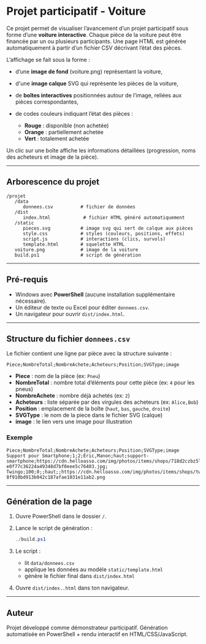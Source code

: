 # Projet participatif - Voiture

Ce projet permet de visualiser l’avancement d’un projet participatif sous forme d’une **voiture interactive**.
Chaque pièce de la voiture peut être financée par un ou plusieurs participants. Une page HTML est générée automatiquement à partir d’un fichier CSV décrivant l’état des pièces.

L’affichage se fait sous la forme :

* d’une **image de fond** (voiture.png) représentant la voiture,
* d'une **image calque** SVG qui représente les pièces de la voiture,
* de **boîtes interactives** positionnées autour de l’image, reliées aux pièces correspondantes,
* de codes couleurs indiquant l’état des pièces :

  * **Rouge** : disponible (non achetée)
  * **Orange** : partiellement achetée
  * **Vert** : totalement achetée

Un clic sur une boîte affiche les informations détaillées (progression, noms des acheteurs et image de la pièce).

---

## Arborescence du projet

```
/projet
   /data
      donnees.csv          # fichier de données
   /dist
      index.html            # fichier HTML généré automatiquement
   /static
      pieces.svg           # image svg qui sert de calque aux pièces
      style.css            # styles (couleurs, positions, effets)
      script.js            # interactions (clics, survols)
      template.html        # squelette HTML
   voiture.png             # image de la voiture
   build.ps1               # script de génération
```

---

## Pré-requis

* Windows avec **PowerShell** (aucune installation supplémentaire nécessaire).
* Un éditeur de texte ou Excel pour éditer `donnees.csv`.
* Un navigateur pour ouvrir `dist/index.html`.

---

## Structure du fichier `donnees.csv`

Le fichier contient une ligne par pièce avec la structure suivante :

```
Piece;NombreTotal;NombreAchete;Acheteurs;Position;SVGType;image
```

* **Piece** : nom de la pièce (ex: `Pneu`)
* **NombreTotal** : nombre total d’éléments pour cette pièce (ex: `4` pour les pneus)
* **NombreAchete** : nombre déjà achetés (ex: `2`)
* **Acheteurs** : liste séparée par des virgules des acheteurs (ex: `Alice,Bob`)
* **Position** : emplacement de la boîte (`haut`, `bas`, `gauche`, `droite`)
* **SVGType** : le nom de la piece dans le fichier SVG (calque)
* **image** : le lien vers une image pour illustration

### Exemple

```
Piece;NombreTotal;NombreAchete;Acheteurs;Position;SVGType;image
Support pour Smartphone;1;2;Éric,Manon;haut;support-smartphone;https://cdn.helloasso.com/img/photos/items/shops/718d2czbz5l._ac_ul375_sr375%20375_-e0f77c36224a49348d7bf0eee5c76403.jpg;
Twingo;100;0;;haut;;https://cdn.helloasso.com/img/photos/items/shops/twingo-8f910bd913b042c187afae1031e11ab2.png
```

---

## Génération de la page

1. Ouvre PowerShell dans le dossier `/`.

2. Lance le script de génération :

   ```powershell
   ./build.ps1
   ```

3. Le script :

   * lit `data/donnees.csv`
   * applique les données au modèle `static/template.html`
   * génère le fichier final dans `dist/index.html`

4. Ouvre `dist/index..html` dans ton navigateur.

---

## Auteur

Projet développé comme démonstrateur participatif.
Génération automatisée en PowerShell + rendu interactif en HTML/CSS/JavaScript.
